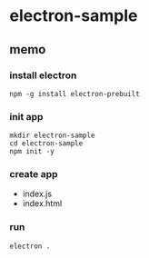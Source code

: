 # electron-sample

## memo
### install electron
```
npm -g install electron-prebuilt
```

### init app
```
mkdir electron-sample
cd electron-sample
npm init -y
```

### create app
* index.js
* index.html

### run
```
electron .
```

